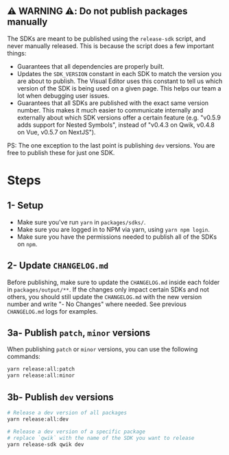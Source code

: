 ## ⚠️ WARNING ⚠️: Do not publish packages manually

The SDKs are meant to be published using the `release-sdk` script, and never manually released. This is because the script does a few important things:

- Guarantees that all dependencies are properly built.
- Updates the `SDK_VERSION` constant in each SDK to match the version you are about to publish. The Visual Editor uses this constant to tell us which version of the SDK is being used on a given page. This helps our team a lot when debugging user issues.
- Guarantees that all SDKs are published with the exact same version number. This makes it much easier to communicate internally and externally about which SDK versions offer a certain feature (e.g. "v0.5.9 adds support for Nested Symbols", instead of "v0.4.3 on Qwik, v0.4.8 on Vue, v0.5.7 on NextJS").

PS: The one exception to the last point is publishing `dev` versions. You are free to publish these for just one SDK.

# Steps

## 1- Setup

- Make sure you've run `yarn` in `packages/sdks/`.
- Make sure you are logged in to NPM via yarn, using `yarn npm login`.
- Make sure you have the permissions needed to publish all of the SDKs on `npm`.

## 2- Update `CHANGELOG.md`

Before publishing, make sure to update the `CHANGELOG.md` inside each folder in `packages/output/**`. If the changes only impact certain SDKs and not others, you should still update the `CHANGELOG.md` with the new version number and write "- No Changes" where needed. See previous `CHANGELOG.md` logs for examples.

## 3a- Publish `patch`, `minor` versions

When publishing `patch` or `minor` versions, you can use the following commands:

```bash
yarn release:all:patch
yarn release:all:minor
```

## 3b- Publish `dev` versions

```bash
# Release a dev version of all packages
yarn release:all:dev

# Release a dev version of a specific package
# replace `qwik` with the name of the SDK you want to release
yarn release-sdk qwik dev
```
